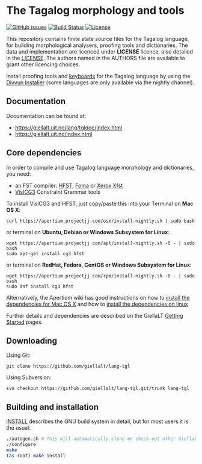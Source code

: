 The Tagalog morphology and tools
==========================================

[![GitHub issues](https://img.shields.io/github/issues-raw/giellalt/lang-tgl)](https://github.com/giellalt/lang-tgl/issues)
[![Build Status](https://github.com/giellalt/lang-tgl/workflows/Speller%20CI+CD/badge.svg)](https://github.com/giellalt/lang-tgl/actions)
[![License](https://img.shields.io/github/license/giellalt/lang-tgl)](https://raw.githubusercontent.com/giellalt/lang-tgl/main/LICENSE)

This repository contains finite state source files for the Tagalog language,
for building morphological analysers, proofing tools
and dictionaries. The data and implementation are licenced under __LICENSE__
licence, also detailed in the
[LICENSE](https://github.com/giellalt/lang-tgl/blob/main/LICENSE). The
authors named in the AUTHORS file are available to grant other licencing
choices.

Install proofing tools and [keyboards](https://github.com/giellalt/keyboard-tgl)
for the Tagalog language by using the [Divvun Installer](http://divvun.no)
(some languages are only available via the nightly channel).

Documentation
-------------

Documentation can be found at:

-   <https://giellalt.uit.no/lang/tgldoc/index.html>
-   <https://giellalt.uit.no/index.html>

Core dependencies
-----------------

In order to compile and use Tagalog language morphology and
dictionaries, you need:

- an FST compiler: [HFST](https://github.com/hfst/hfst), [Foma](https://github.com/mhulden/foma) or [Xerox Xfst](https://web.stanford.edu/~laurik/fsmbook/home.html)
- [VislCG3](https://visl.sdu.dk/svn/visl/tools/vislcg3/trunk) Constraint Grammar tools

To install VislCG3 and HFST, just copy/paste this into your Terminal on **Mac OS X**:

```
curl https://apertium.projectjj.com/osx/install-nightly.sh | sudo bash
```

or terminal on **Ubuntu, Debian or Windows Subsystem for Linux**:

```
wget https://apertium.projectjj.com/apt/install-nightly.sh -O - | sudo bash
sudo apt-get install cg3 hfst
```

or terminal on **RedHat, Fedora, CentOS or Windows Subsystem for Linux**:

```
wget https://apertium.projectjj.com/rpm/install-nightly.sh -O - | sudo bash
sudo dnf install cg3 hfst
```

Alternatively, the Apertium wiki has good instructions on how to [install the dependencies for Mac
OS X](https://wiki.apertium.org/wiki/Apertium_on_Mac_OS_X) and how to [install
the dependencies on
linux](https://wiki.apertium.org/wiki/Installation_of_grammar_libraries)

Further details and dependencies are described on the GiellaLT [Getting Started](https://giellalt.uit.no/infra/GettingStarted.html) pages.

Downloading
-----------

Using Git:
```
git clone https://github.com/giellalt/lang-tgl
```

Using Subversion:
```
svn checkout https://github.com/giellalt/lang-tgl.git/trunk lang-tgl
```

Building and installation
-------------------------

[INSTALL](https://github.com/giellalt/lang-tgl/blob/main/INSTALL)
describes the GNU build system in detail, but for most users it is the usual:

```sh
./autogen.sh # This will automatically clone or check out other GiellaLT dependencies
./configure
make
(as root) make install
```
